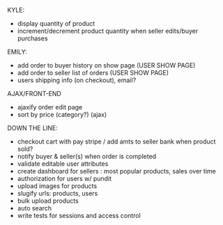 KYLE:
- display quantity of product
- increment/decrement product quantity when seller edits/buyer purchases

EMILY:
- add order to buyer history on show page   (USER SHOW PAGE)
- add order to seller list of orders        (USER SHOW PAGE)
- users shipping info (on checkout), email?

AJAX/FRONT-END
- ajaxify order edit page
- sort by price (category?) (ajax)

DOWN THE LINE:
- checkout cart with pay stripe / add amts to seller bank when product sold?
- notify buyer & seller(s) when order is completed
- validate editable user attributes
- create dashboard for sellers : most popular products, sales over time
- authorization for users w/ pundit
- upload images for products
- slugify urls: products, users
- bulk upload products
- auto search
- write tests for sessions and access control